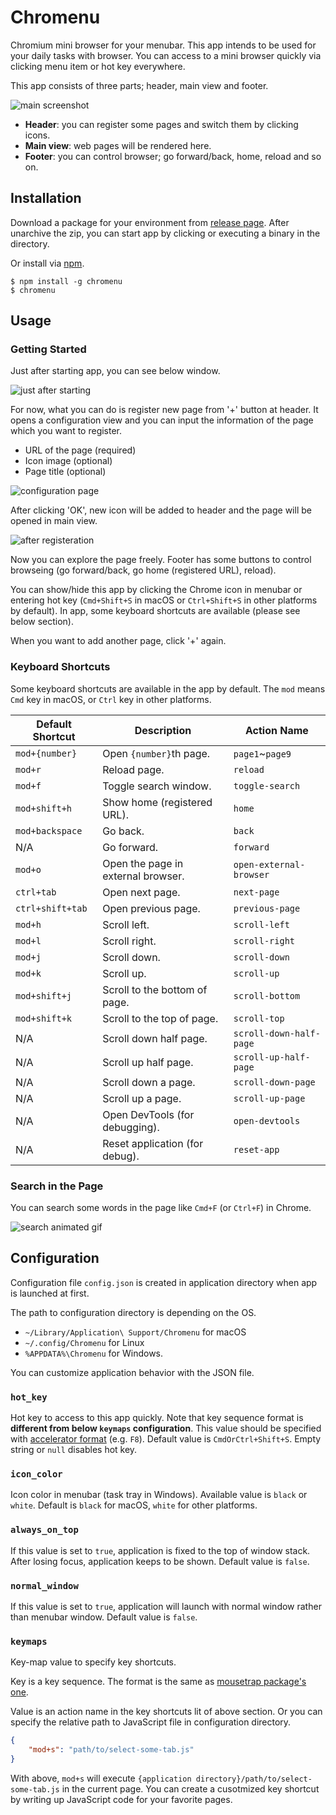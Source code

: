 Chromenu
=======

Chromium mini browser for your menubar. This app intends to be used for your daily tasks with browser.
You can access to a mini browser quickly via clicking menu item or hot key everywhere.

This app consists of three parts; header, main view and footer.

![main screenshot](https://github.com/rhysd/ss/blob/master/Chromenu/main.jpg?raw=true)

- **Header**: you can register some pages and switch them by clicking icons.
- **Main view**: web pages will be rendered here.
- **Footer**: you can control browser; go forward/back, home, reload and so on.

## Installation

Download a package for your environment from [release page](https://github.com/rhysd/Chromenu/releases).
After unarchive the zip, you can start app by clicking or executing a binary in the directory.

Or install via [npm](https://www.npmjs.com/package/chromenu).

```
$ npm install -g chromenu
$ chromenu
```

## Usage

### Getting Started

Just after starting app, you can see below window.

![just after starting](https://github.com/rhysd/ss/blob/master/Chromenu/startup.png?raw=true)

For now, what you can do is register new page from '+' button at header.
It opens a configuration view and you can input the information of the page which you want to register.

- URL of the page (required)
- Icon image (optional)
- Page title (optional)

![configuration page](https://github.com/rhysd/ss/blob/master/Chromenu/configuration.png?raw=true)

After clicking 'OK', new icon will be added to header and the page will be opened in main view.

![after registeration](https://github.com/rhysd/ss/blob/master/Chromenu/after-registeration.png?raw=true)

Now you can explore the page freely. Footer has some buttons to control browseing (go forward/back,
go home (registered URL), reload).

You can show/hide this app by clicking the Chrome icon in menubar or entering hot key (`Cmd+Shift+S`
in macOS or `Ctrl+Shift+S` in other platforms by default). In app, some keyboard shortcuts are available
(please see below section).

When you want to add another page, click '+' again.

### Keyboard Shortcuts

Some keyboard shortcuts are available in the app by default. The `mod` means `Cmd` key in macOS,
or `Ctrl` key in other platforms.

| Default Shortcut | Description                        | Action Name             |
|------------------|------------------------------------|-------------------------|
| `mod+{number}`   | Open `{number}`th page.            | `page1`~`page9`         |
| `mod+r`          | Reload page.                       | `reload`                |
| `mod+f`          | Toggle search window.              | `toggle-search`         |
| `mod+shift+h`    | Show home (registered URL).        | `home`                  |
| `mod+backspace`  | Go back.                           | `back`                  |
| N/A              | Go forward.                        | `forward`               |
| `mod+o`          | Open the page in external browser. | `open-external-browser` |
| `ctrl+tab`       | Open next page.                    | `next-page`             |
| `ctrl+shift+tab` | Open previous page.                | `previous-page`         |
| `mod+h`          | Scroll left.                       | `scroll-left`           |
| `mod+l`          | Scroll right.                      | `scroll-right`          |
| `mod+j`          | Scroll down.                       | `scroll-down`           |
| `mod+k`          | Scroll up.                         | `scroll-up`             |
| `mod+shift+j`    | Scroll to the bottom of page.      | `scroll-bottom`         |
| `mod+shift+k`    | Scroll to the top of page.         | `scroll-top`            |
| N/A              | Scroll down half page.             | `scroll-down-half-page` |
| N/A              | Scroll up half page.               | `scroll-up-half-page`   |
| N/A              | Scroll down a page.                | `scroll-down-page`      |
| N/A              | Scroll up a page.                  | `scroll-up-page`        |
| N/A              | Open DevTools (for debugging).     | `open-devtools`         |
| N/A              | Reset application (for debug).     | `reset-app`             |

### Search in the Page

You can search some words in the page like `Cmd+F` (or `Ctrl+F`) in Chrome.

![search animated gif](https://github.com/rhysd/ss/blob/master/Chromenu/page-search.gif?raw=true)

## Configuration

Configuration file `config.json` is created in application directory when app is launched at first.

The path to configuration directory is depending on the OS.

- `~/Library/Application\ Support/Chromenu` for macOS
- `~/.config/Chromenu` for Linux
- `%APPDATA%\Chromenu` for Windows.

You can customize application behavior with the JSON file.

### `hot_key`

Hot key to access to this app quickly. Note that key sequence format is **different from below `keymaps` configuration**.
This value should be specified with [accelerator format](https://github.com/electron/electron/blob/master/docs/api/accelerator.md) (e.g. `F8`).
Default value is `CmdOrCtrl+Shift+S`. Empty string or `null` disables hot key.

### `icon_color`

Icon color in menubar (task tray in Windows). Available value is `black` or `white`.
Default is `black` for macOS, `white` for other platforms.

### `always_on_top`

If this value is set to `true`, application is fixed to the top of window stack.
After losing focus, application keeps to be shown. Default value is `false`.

### `normal_window`

If this value is set to `true`, application will launch with normal window rather than menubar window.
Default value is `false`.

### `keymaps`

Key-map value to specify key shortcuts.

Key is a key sequence. The format is the same as [mousetrap package's one](https://craig.is/killing/mice).

Value is an action name in the key shortcuts lit of above section.
Or you can specify the relative path to JavaScript file in configuration directory.

```json
{
    "mod+s": "path/to/select-some-tab.js"
}
```

With above, `mod+s` will execute `{application directory}/path/to/select-some-tab.js`
in the current page. You can create a cusotmized key shortcut by writing up JavaScript code
for your favorite pages.

